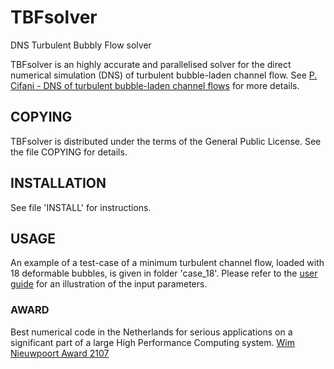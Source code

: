 # TBFsolver
DNS Turbulent Bubbly Flow solver

TBFsolver is an highly accurate and parallelised solver for the direct numerical simulation (DNS) of turbulent bubble-laden channel flow. See [P. Cifani - DNS of turbulent bubble-laden channel flows](https://research.utwente.nl/en/publications/dns-of-turbulent-bubble-laden-channel-flows) for more details. 

## COPYING
TBFsolver is distributed under the terms of the General Public License. See the file COPYING for details. 

## INSTALLATION
See file 'INSTALL' for instructions.

## USAGE
An example of a test-case of a minimum turbulent channel flow, loaded with 18 deformable bubbles, is given in folder 'case_18'. Please refer to the [user guide](user_guide/user_guide.pdf) for an illustration of the input parameters. 

### AWARD
Best numerical code in the Netherlands for serious applications on a significant part of a large High Performance Computing system. [Wim Nieuwpoort Award 2107](https://www.surf.nl/en/news/2018/01/wim-nieuwpoort-award-for-research-into-bubbly-turbulence.html)
